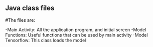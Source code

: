 ## Java class files

#The files are:

-Main Activity:    All the application program, and initial screen
-Model Functions:  Useful functions that can be used by main activity
-Model Tensorflow: This class loads the model
